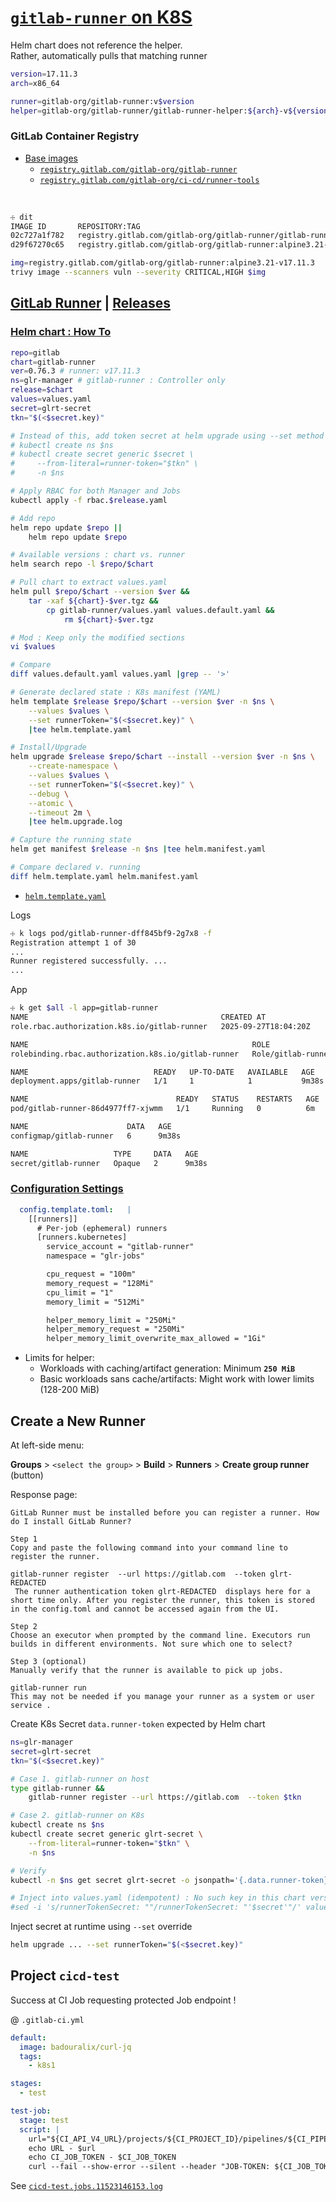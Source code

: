 
# [`gitlab-runner` on K8S](https://docs.gitlab.com/runner/install/kubernetes/)

Helm chart does not reference the helper.   
Rather, automatically pulls that matching runner

```bash
version=17.11.3
arch=x86_64

runner=gitlab-org/gitlab-runner:v$version
helper=gitlab-org/gitlab-runner/gitlab-runner-helper:${arch}-v${version}

```

### GitLab Container Registry

- [Base images](https://gitlab.com/gitlab-org/ci-cd/runner-tools/base-images/-/tree/main/dockerfiles/runner)
    - [`registry.gitlab.com/gitlab-org/gitlab-runner`](https://gitlab.com/gitlab-org/gitlab-runner/container_registry)
    - [`registry.gitlab.com/gitlab-org/ci-cd/runner-tools`](https://gitlab.com/gitlab-org/ci-cd/runner-tools)

&nbsp;

```bash
☩ dit
IMAGE ID       REPOSITORY:TAG                                                                                 SIZE
02c727a1f782   registry.gitlab.com/gitlab-org/gitlab-runner/gitlab-runner-helper:alpine3.21-x86_64-v17.11.3   90.9MB
d29f67270c65   registry.gitlab.com/gitlab-org/gitlab-runner:alpine3.21-v17.11.3                               198MB
```
```bash
img=registry.gitlab.com/gitlab-org/gitlab-runner:alpine3.21-v17.11.3
trivy image --scanners vuln --severity CRITICAL,HIGH $img

```

## [GitLab Runner](https://gitlab.com/gitlab-org/gitlab-runner) | [Releases](https://gitlab.com/gitlab-org/gitlab-runner/-/releases)


### [Helm chart : How To](https://docs.gitlab.com/runner/install/kubernetes/)

```bash
repo=gitlab
chart=gitlab-runner
ver=0.76.3 # runner: v17.11.3
ns=glr-manager # gitlab-runner : Controller only
release=$chart
values=values.yaml
secret=glrt-secret
tkn="$(<$secret.key)"

# Instead of this, add token secret at helm upgrade using --set method
# kubectl create ns $ns
# kubectl create secret generic $secret \
#     --from-literal=runner-token="$tkn" \
#     -n $ns

# Apply RBAC for both Manager and Jobs
kubectl apply -f rbac.$release.yaml

# Add repo
helm repo update $repo ||
    helm repo update $repo

# Available versions : chart vs. runner
helm search repo -l $repo/$chart

# Pull chart to extract values.yaml
helm pull $repo/$chart --version $ver &&
    tar -xaf ${chart}-$ver.tgz &&
        cp gitlab-runner/values.yaml values.default.yaml &&
            rm ${chart}-$ver.tgz

# Mod : Keep only the modified sections 
vi $values

# Compare
diff values.default.yaml values.yaml |grep -- '>'

# Generate declared state : K8s manifest (YAML)
helm template $release $repo/$chart --version $ver -n $ns \
    --values $values \
    --set runnerToken="$(<$secret.key)" \
    |tee helm.template.yaml

# Install/Upgrade
helm upgrade $release $repo/$chart --install --version $ver -n $ns \
    --create-namespace \
    --values $values \
    --set runnerToken="$(<$secret.key)" \
    --debug \
    --atomic \
    --timeout 2m \
    |tee helm.upgrade.log

# Capture the running state
helm get manifest $release -n $ns |tee helm.manifest.yaml

# Compare declared v. running
diff helm.template.yaml helm.manifest.yaml

```
- [`helm.template.yaml`](helm.template.yaml)


Logs

```bash
☩ k logs pod/gitlab-runner-dff845bf9-2g7x8 -f
Registration attempt 1 of 30
...
Runner registered successfully. ...
...

```

App

```bash
☩ k get $all -l app=gitlab-runner
NAME                                           CREATED AT
role.rbac.authorization.k8s.io/gitlab-runner   2025-09-27T18:04:20Z

NAME                                                  ROLE                 AGE
rolebinding.rbac.authorization.k8s.io/gitlab-runner   Role/gitlab-runner   9m38s

NAME                            READY   UP-TO-DATE   AVAILABLE   AGE
deployment.apps/gitlab-runner   1/1     1            1           9m38s

NAME                                 READY   STATUS    RESTARTS   AGE
pod/gitlab-runner-86d4977ff7-xjwmm   1/1     Running   0          6m

NAME                      DATA   AGE
configmap/gitlab-runner   6      9m38s

NAME                   TYPE     DATA   AGE
secret/gitlab-runner   Opaque   2      9m38s
```

### [Configuration Settings](https://docs.gitlab.com/runner/executors/kubernetes/#configuration-settings)

```yaml
  config.template.toml:   |
    [[runners]]
      # Per-job (ephemeral) runners 
      [runners.kubernetes]
        service_account = "gitlab-runner"
        namespace = "glr-jobs"

        cpu_request = "100m"
        memory_request = "128Mi"
        cpu_limit = "1"
        memory_limit = "512Mi"

        helper_memory_limit = "250Mi"
        helper_memory_request = "250Mi"
        helper_memory_limit_overwrite_max_allowed = "1Gi"

```
- Limits for helper:
    - Workloads with caching/artifact generation: Minimum __`250 MiB`__
    - Basic workloads sans cache/artifacts: Might work with lower limits (128-200 MiB)



## Create a New Runner

At left-side menu:

__Groups__ > `<select the group>` > __Build__ > __Runners__ > __Create group runner__ (button)

Response page:

```
GitLab Runner must be installed before you can register a runner. How do I install GitLab Runner?

Step 1
Copy and paste the following command into your command line to register the runner.

gitlab-runner register  --url https://gitlab.com  --token glrt-REDACTED
 The runner authentication token glrt-REDACTED  displays here for a short time only. After you register the runner, this token is stored in the config.toml and cannot be accessed again from the UI.

Step 2
Choose an executor when prompted by the command line. Executors run builds in different environments. Not sure which one to select? 

Step 3 (optional)
Manually verify that the runner is available to pick up jobs.

gitlab-runner run
This may not be needed if you manage your runner as a system or user service .
```

Create K8s Secret `data.runner-token` expected by Helm chart

```bash
ns=glr-manager
secret=glrt-secret
tkn="$(<$secret.key)"

# Case 1. gitlab-runner on host
type gitlab-runner &&
    gitlab-runner register --url https://gitlab.com  --token $tkn

# Case 2. gitlab-runner on K8s
kubectl create ns $ns
kubectl create secret generic glrt-secret \
    --from-literal=runner-token="$tkn" \
    -n $ns

# Verify
kubectl -n $ns get secret glrt-secret -o jsonpath='{.data.runner-token}' |base64 -d

# Inject into values.yaml (idempotent) : No such key in this chart version
#sed -i 's/runnerTokenSecret: ""/runnerTokenSecret: "'$secret'"/' values.yaml

```

Inject secret at runtime using `--set` override

```bash
helm upgrade ... --set runnerToken="$(<$secret.key)"
```

## Project `cicd-test`

Success at CI Job requesting protected Job endpoint !

@ `.gitlab-ci.yml`

```yaml
default:
  image: badouralix/curl-jq
  tags:
    - k8s1

stages:
  - test

test-job:
  stage: test
  script: |
    url="${CI_API_V4_URL}/projects/${CI_PROJECT_ID}/pipelines/${CI_PIPELINE_ID}/jobs"
    echo URL - $url
    echo CI_JOB_TOKEN - $CI_JOB_TOKEN
    curl --fail --show-error --silent --header "JOB-TOKEN: ${CI_JOB_TOKEN}" "$url" | jq . 

```

See [`cicd-test.jobs.11523146153.log`](cicd-test/cicd-test.jobs.11523146153.log)